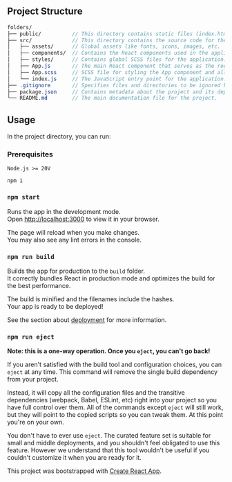 ## Project Structure

```scss
folders/
├── public/          // This directory contains static files (index.html, favicon, manifest.json, etc.) that will be served by the web server.
├── src/             // This directory contains the source code for the application.
│   ├── assets/      // Global assets like fonts, icons, images, etc.
│   ├── components/  // Contains the React components used in the application.
│   ├── styles/      // Contains global SCSS files for the application.
│   ├── App.js       // The main React component that serves as the root of the application.
│   ├── App.scss     // SCSS file for styling the App component and all other imported styles.
│   └── index.js     // The JavaScript entry point for the application.
├── .gitignore       // Specifies files and directories to be ignored by Git.
├── package.json     // Contains metadata about the project and its dependencies.
└── README.md        // The main documentation file for the project.

```

## Usage

In the project directory, you can run:

### Prerequisites

```
Node.js >= 20V

npm i

```

### `npm start`

Runs the app in the development mode.\
Open [http://localhost:3000](http://localhost:3000) to view it in your browser.

The page will reload when you make changes.\
You may also see any lint errors in the console.

### `npm run build`

Builds the app for production to the `build` folder.\
It correctly bundles React in production mode and optimizes the build for the best performance.

The build is minified and the filenames include the hashes.\
Your app is ready to be deployed!

See the section about [deployment](https://facebook.github.io/create-react-app/docs/deployment) for more information.

### `npm run eject`

**Note: this is a one-way operation. Once you `eject`, you can't go back!**

If you aren't satisfied with the build tool and configuration choices, you can `eject` at any time. This command will remove the single build dependency from your project.

Instead, it will copy all the configuration files and the transitive dependencies (webpack, Babel, ESLint, etc) right into your project so you have full control over them. All of the commands except `eject` will still work, but they will point to the copied scripts so you can tweak them. At this point you're on your own.

You don't have to ever use `eject`. The curated feature set is suitable for small and middle deployments, and you shouldn't feel obligated to use this feature. However we understand that this tool wouldn't be useful if you couldn't customize it when you are ready for it.

This project was bootstrapped with [Create React App](https://github.com/facebook/create-react-app).
